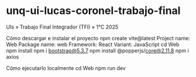 # unq-ui-lucas-coronel-trabajo-final
UIs » Trabajo Final Integrador (TFI) » 1°C 2025

Cómo descargar e instalar el proyecto
npm create vite@latest
        Project name: Web
        Package name: web
        Framework: React
        Variant: JavaScript
    cd Web
    npm install
npm i bootstrap@5.3.7
npm install @popperjs/core@2.11.8
npm i axios

Cómo ejecutarlo localmente
cd Web
npm run dev